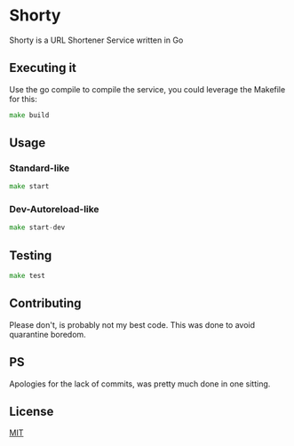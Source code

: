 # Shorty
Shorty is a URL Shortener Service written in Go

## Executing it
Use the go compile to compile the service, you could leverage the Makefile for this:

```go
make build
```

## Usage

### Standard-like
```go
make start
```

### Dev-Autoreload-like

```go
make start-dev
```

## Testing
```go
make test
```

## Contributing

Please don't, is probably not my best code. This was done to avoid quarantine boredom.

## PS

Apologies for the lack of commits, was pretty much done in one sitting.

## License

[MIT](https://choosealicense.com/licenses/mit/)

